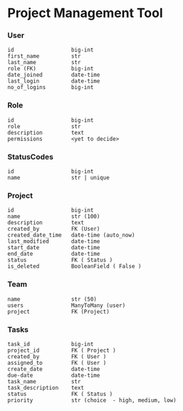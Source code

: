 # Project Management Tool

### User
    id                  big-int
    first_name          str
    last_name           str
    role (FK)           big-int
    date_joined         date-time
    last_login          date-time
    no_of_logins        big-int

### Role 
    id                  big-int
    role                str
    description         text
    permissions         <yet to decide>

### StatusCodes
    id                  big-int
    name                str | unique

### Project
    id                  big-int
    name                str (100)
    description         text
    created_by          FK (User)
    created_date_time   date-time (auto_now)
    last_modified       date-time
    start_date          date-time
    end_date            date-time
    status              FK ( Status )
    is_deleted          BooleanField ( False )

### Team
    
    name                str (50)
    users               ManyToMany (user)
    project             FK (Project)

### Tasks
    task_id             big-int
    project_id          FK ( Project )
    created_by          FK ( User )
    assigned_to         FK ( User )
    create_date         date-time
    due-date            date-time
    task_name           str
    task_description    text
    status              FK ( Status )
    priority            str (choice  - high, medium, low)







